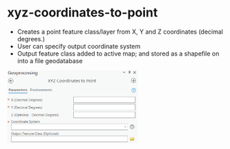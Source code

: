 # xyz-coordinates-to-point

* Creates a point feature class/layer from X, Y and Z coordinates (decimal degrees.)
* User can specify output coordinate system
* Output feature class added to active map; and stored as a shapefile on into a file geodatabase


<img src="xyz_point.png" height="60%" width="60%" >

